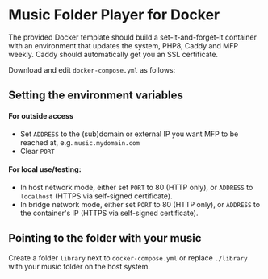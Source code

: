 # Music Folder Player for Docker
The provided Docker template should build a set-it-and-forget-it container with an environment that updates the system, PHP8, Caddy and MFP weekly. Caddy should automatically get you an SSL certificate.

Download and edit `docker-compose.yml` as follows:

## Setting the environment variables
#### For outside access
- Set `ADDRESS` to the (sub)domain or external IP you want MFP to be reached at, e.g. `music.mydomain.com`
- Clear `PORT`

#### For local use/testing:
- In host network mode, either set `PORT` to 80 (HTTP only), or `ADDRESS` to `localhost` (HTTPS via self-signed certificate).
- In bridge network mode, either set `PORT` to 80 (HTTP only), or `ADDRESS` to the container's IP (HTTPS via self-signed certificate).

## Pointing to the folder with your music
Create a folder `library` next to `docker-compose.yml` or replace `./library` with your music folder on the host system.